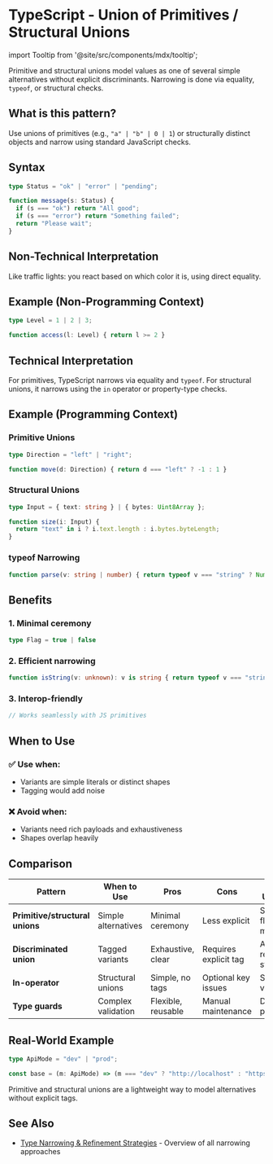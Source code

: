 # TypeScript - Union of Primitives / Structural Unions

import Tooltip from '@site/src/components/mdx/tooltip';

Primitive and structural unions model values as one of several simple alternatives without explicit discriminants. Narrowing is done via equality, `typeof`, or structural checks.

## What is this pattern?

Use unions of primitives (e.g., `"a" | "b" | 0 | 1`) or structurally distinct objects and narrow using standard JavaScript checks.

## Syntax

```typescript
type Status = "ok" | "error" | "pending";

function message(s: Status) {
  if (s === "ok") return "All good";
  if (s === "error") return "Something failed";
  return "Please wait";
}
```

## Non-Technical Interpretation

Like traffic lights: you react based on which color it is, using direct equality.

## Example (Non-Programming Context)

```typescript
type Level = 1 | 2 | 3;

function access(l: Level) { return l >= 2 }
```

## Technical Interpretation

For primitives, TypeScript narrows via equality and `typeof`. For structural unions, it narrows using the `in` operator or property-type checks.

## Example (Programming Context)

### Primitive Unions

```typescript
type Direction = "left" | "right";

function move(d: Direction) { return d === "left" ? -1 : 1 }
```

### Structural Unions

```typescript
type Input = { text: string } | { bytes: Uint8Array };

function size(i: Input) {
  return "text" in i ? i.text.length : i.bytes.byteLength;
}
```

### typeof Narrowing

```typescript
function parse(v: string | number) { return typeof v === "string" ? Number(v) : v }
```

## Benefits

### 1. Minimal ceremony
```typescript
type Flag = true | false
```

### 2. Efficient narrowing
```typescript
function isString(v: unknown): v is string { return typeof v === "string" }
```

### 3. Interop-friendly
```typescript
// Works seamlessly with JS primitives
```

## When to Use

### ✅ Use when:
- Variants are simple literals or distinct shapes
- Tagging would add noise

### ❌ Avoid when:
- Variants need rich payloads and exhaustiveness
- Shapes overlap heavily

## Comparison

| Pattern | When to Use | Pros | Cons | Example Use Case |
|---------|-------------|------|------|------------------|
| **Primitive/structural unions** | <Tooltip text="Use for simple alternatives distinguishable by equality or structure">Simple alternatives</Tooltip> | <Tooltip text="Very low overhead and easy to write">Minimal ceremony</Tooltip> | <Tooltip text="Less explicit than tagged variants">Less explicit</Tooltip> | <Tooltip text="Common scenarios where this pattern works well">Status flags, modes</Tooltip> |
| **Discriminated union** | <Tooltip text="Use when a shared tag cleanly separates variants">Tagged variants</Tooltip> | <Tooltip text="Clear and exhaustive compile-time checking">Exhaustive, clear</Tooltip> | <Tooltip text="Requires adding and maintaining a tag field">Requires explicit tag</Tooltip> | <Tooltip text="Common scenarios where this pattern works well">API responses, state</Tooltip> |
| **In-operator** | <Tooltip text="Use when a key’s presence distinguishes variants">Structural unions</Tooltip> | <Tooltip text="Works with existing object shapes and POJOs">Simple, no tags</Tooltip> | <Tooltip text="Optional properties can be ambiguous">Optional key issues</Tooltip> | <Tooltip text="Common scenarios where this pattern works well">Shape variants</Tooltip> |
| **Type guards** | <Tooltip text="Use for custom runtime validation to refine inputs">Complex validation</Tooltip> | <Tooltip text="Flexible and reusable across modules">Flexible, reusable</Tooltip> | <Tooltip text="Manual guard code required">Manual maintenance</Tooltip> | <Tooltip text="Common scenarios where this pattern works well">Data parsing</Tooltip> |

## Real-World Example

```typescript
type ApiMode = "dev" | "prod";

const base = (m: ApiMode) => (m === "dev" ? "http://localhost" : "https://api.example.com");
```

Primitive and structural unions are a lightweight way to model alternatives without explicit tags.

## See Also

- [Type Narrowing & Refinement Strategies](./type-narrowing-strategies.md) - Overview of all narrowing approaches


